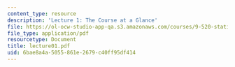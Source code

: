 ```yaml
---
content_type: resource
description: 'Lecture 1: The Course at a Glance'
file: https://ol-ocw-studio-app-qa.s3.amazonaws.com/courses/9-520-statistical-learning-theory-and-applications-spring-2003/6bae8a4a5055861e2679c40ff95df414_lecture01.pdf
file_type: application/pdf
resourcetype: Document
title: lecture01.pdf
uid: 6bae8a4a-5055-861e-2679-c40ff95df414
---
```

